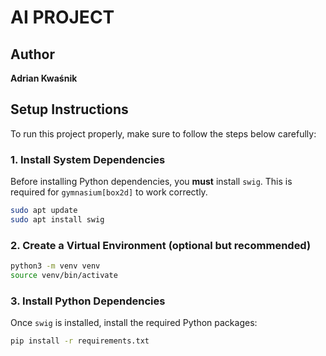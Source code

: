# AI PROJECT

## Author
**Adrian Kwaśnik**

## Setup Instructions

To run this project properly, make sure to follow the steps below carefully:

### 1. Install System Dependencies

Before installing Python dependencies, you **must** install `swig`. This is required for `gymnasium[box2d]` to work correctly.

```bash
sudo apt update
sudo apt install swig
```

### 2. Create a Virtual Environment (optional but recommended)

```bash
python3 -m venv venv
source venv/bin/activate
```

### 3. Install Python Dependencies

Once `swig` is installed, install the required Python packages:

```bash
pip install -r requirements.txt
```

